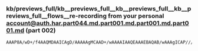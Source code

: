 ### kb/previews_full/kb__previews_full__kb__previews_full__kb__previews_full__flows__re-recording from your personal account@auth.har.part044.md.part001.md.part001.md.part001.md (part 002)

```md
AAAP8A/wD+/f4AAQMDAAICAgD/AAAAAgMCAAD+/wAAAAIAAQEAAAEBAQAB/wAAAgICAP///wABAQEAAP7+AAIBAQAAAAEAAAH+AP8AAQD7/PwA/wICAAUCAgABAQEAAgIBAAD//wACAQEAAQD/AAABAgD///0AAP38AAUA
```

```
